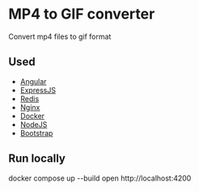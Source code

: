 
# MP4 to GIF converter

Convert mp4 files to gif format


## Used

- [Angular](https://angular.dev)
- [ExpressJS](https://expressjs.com/)
- [Redis](https://redis.io/)
- [Nginx](https://nginx.org/)
- [Docker](https://www.docker.com/)
- [NodeJS](https://nodejs.org/)
- [Bootstrap](https://getbootstrap.com/)


## Run locally

docker compose up --build
open http://localhost:4200

